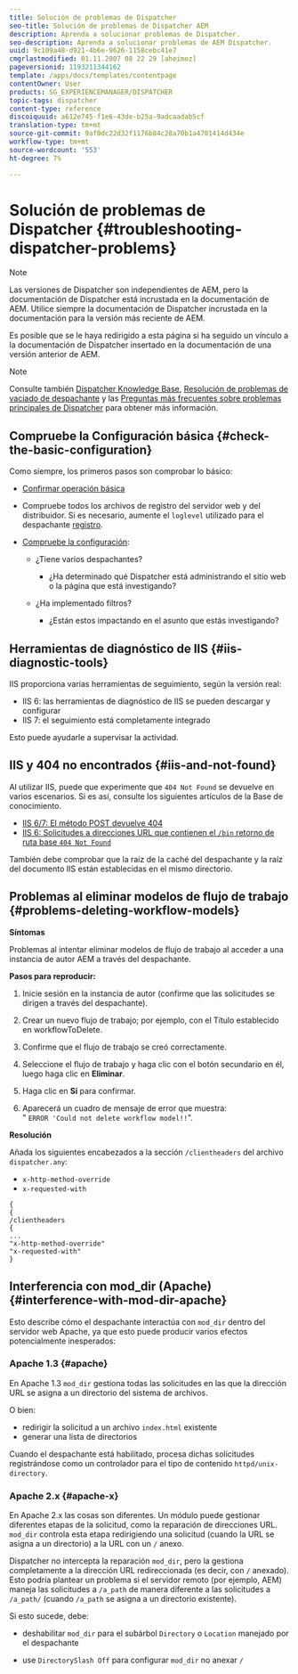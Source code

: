 ```yaml
---
title: Solución de problemas de Dispatcher
seo-title: Solución de problemas de Dispatcher AEM
description: Aprenda a solucionar problemas de Dispatcher.
seo-description: Aprenda a solucionar problemas de AEM Dispatcher.
uuid: 9c109a48-d921-4b6e-9626-1158cebc41e7
cmgrlastmodified: 01.11.2007 08 22 29 [aheimoz]
pageversionid: 1193211344162
template: /apps/docs/templates/contentpage
contentOwner: User
products: SG_EXPERIENCEMANAGER/DISPATCHER
topic-tags: dispatcher
content-type: reference
discoiquuid: a612e745-f1e6-43de-b25a-9adcaadab5cf
translation-type: tm+mt
source-git-commit: 9af0dc22d32f1176b84c28a70b1a4701414d434e
workflow-type: tm+mt
source-wordcount: '553'
ht-degree: 7%

---
```



# Solución de problemas de Dispatcher {#troubleshooting-dispatcher-problems}

>[!NOTE]
>
>Las versiones de Dispatcher son independientes de AEM, pero la documentación de Dispatcher está incrustada en la documentación de AEM. Utilice siempre la documentación de Dispatcher incrustada en la documentación para la versión más reciente de AEM.
>
>Es posible que se le haya redirigido a esta página si ha seguido un vínculo a la documentación de Dispatcher insertado en la documentación de una versión anterior de AEM.

>[!NOTE]
>
>Consulte también [Dispatcher Knowledge Base](https://helpx.adobe.com/cq/kb/index/dispatcher.html), [Resolución de problemas de vaciado de despachante](https://helpx.adobe.com/adobe-cq/kb/troubleshooting-dispatcher-flushing-issues.html) y las [Preguntas más frecuentes sobre problemas principales de Dispatcher](dispatcher-faq.md) para obtener más información.

## Compruebe la Configuración básica {#check-the-basic-configuration}

Como siempre, los primeros pasos son comprobar lo básico:

* [Confirmar operación básica](/help/using/dispatcher-configuration.md#confirming-basic-operation)
* Compruebe todos los archivos de registro del servidor web y del distribuidor. Si es necesario, aumente el `loglevel` utilizado para el despachante [registro](/help/using/dispatcher-configuration.md#logging).

* [Compruebe la configuración](/help/using/dispatcher-configuration.md):

   * ¿Tiene varios despachantes?

      * ¿Ha determinado qué Dispatcher está administrando el sitio web o la página que está investigando?
   * ¿Ha implementado filtros?

      * ¿Están estos impactando en el asunto que estás investigando?


## Herramientas de diagnóstico de IIS {#iis-diagnostic-tools}

IIS proporciona varias herramientas de seguimiento, según la versión real:

* IIS 6: las herramientas de diagnóstico de IIS se pueden descargar y configurar
* IIS 7: el seguimiento está completamente integrado

Esto puede ayudarle a supervisar la actividad.

## IIS y 404 no encontrados {#iis-and-not-found}

Al utilizar IIS, puede que experimente que `404 Not Found` se devuelve en varios escenarios. Si es así, consulte los siguientes artículos de la Base de conocimiento.

* [IIS 6/7: El método POST devuelve 404](https://helpx.adobe.com/dispatcher/kb/IIS6IsapiFilters.html)
* [IIS 6: Solicitudes a direcciones URL que contienen el  `/bin` retorno de ruta base  `404 Not Found`](https://helpx.adobe.com/dispatcher/kb/RequestsToBinDirectoryFailInIIS6.html)

También debe comprobar que la raíz de la caché del despachante y la raíz del documento IIS están establecidas en el mismo directorio.

## Problemas al eliminar modelos de flujo de trabajo {#problems-deleting-workflow-models}

**Síntomas**

Problemas al intentar eliminar modelos de flujo de trabajo al acceder a una instancia de autor AEM a través del despachante.

**Pasos para reproducir:**

1. Inicie sesión en la instancia de autor (confirme que las solicitudes se dirigen a través del despachante).
1. Crear un nuevo flujo de trabajo; por ejemplo, con el Título establecido en workflowToDelete.
1. Confirme que el flujo de trabajo se creó correctamente.
1. Seleccione el flujo de trabajo y haga clic con el botón secundario en él, luego haga clic en **Eliminar**.

1. Haga clic en **Sí** para confirmar.
1. Aparecerá un cuadro de mensaje de error que muestra:\
   &quot; `ERROR 'Could not delete workflow model!!`&quot;.

**Resolución**

Añada los siguientes encabezados a la sección `/clientheaders` del archivo `dispatcher.any`:

* `x-http-method-override`
* `x-requested-with`

```
{  
{  
/clientheaders  
{  
...  
"x-http-method-override"  
"x-requested-with"  
}
```

## Interferencia con mod_dir (Apache) {#interference-with-mod-dir-apache}

Esto describe cómo el despachante interactúa con `mod_dir` dentro del servidor web Apache, ya que esto puede producir varios efectos potencialmente inesperados:

### Apache 1.3 {#apache}

En Apache 1.3 `mod_dir` gestiona todas las solicitudes en las que la dirección URL se asigna a un directorio del sistema de archivos.

O bien:

* redirigir la solicitud a un archivo `index.html` existente
* generar una lista de directorios

Cuando el despachante está habilitado, procesa dichas solicitudes registrándose como un controlador para el tipo de contenido `httpd/unix-directory`.

### Apache 2.x {#apache-x}

En Apache 2.x las cosas son diferentes. Un módulo puede gestionar diferentes etapas de la solicitud, como la reparación de direcciones URL. `mod_dir` controla esta etapa redirigiendo una solicitud (cuando la URL se asigna a un directorio) a la URL con un  `/` anexo.

Dispatcher no intercepta la reparación `mod_dir`, pero la gestiona completamente a la dirección URL redireccionada (es decir, con `/` anexado). Esto podría plantear un problema si el servidor remoto (por ejemplo, AEM) maneja las solicitudes a `/a_path` de manera diferente a las solicitudes a `/a_path/` (cuando `/a_path` se asigna a un directorio existente).

Si esto sucede, debe:

* deshabilitar `mod_dir` para el subárbol `Directory` o `Location` manejado por el despachante

* use `DirectorySlash Off` para configurar `mod_dir` no anexar `/`
